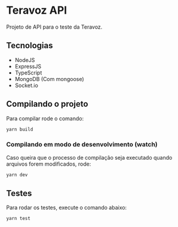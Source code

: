 # Teravoz API
Projeto de API para o teste da Teravoz.

## Tecnologias
- NodeJS
- ExpressJS
- TypeScript
- MongoDB (Com mongoose)
- Socket.io

## Compilando o projeto
Para compilar rode o comando:
```sh
yarn build
```

### Compilando em modo de desenvolvimento (watch)
Caso queira que o processo de compilação seja executado quando arquivos forem modificados, rode:
```sh
yarn dev
```

## Testes
Para rodar os testes, execute o comando abaixo:
```sh
yarn test
```